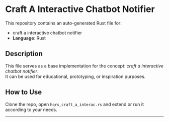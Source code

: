 # Craft A Interactive Chatbot Notifier

This repository contains an auto-generated Rust file for:

- craft a interactive chatbot notifier
- **Language**: Rust

## Description

This file serves as a base implementation for the concept: *craft a interactive chatbot notifier*.  
It can be used for educational, prototyping, or inspiration purposes.

## How to Use

Clone the repo, open `hqrs_craft_a_interac.rs` and extend or run it according to your needs.

---


